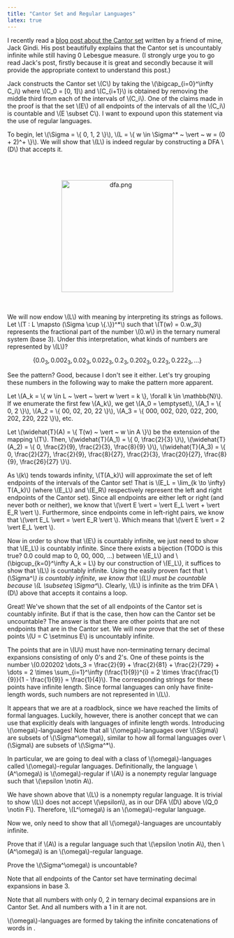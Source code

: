 ```yaml
---
title: "Cantor Set and Regular Languages"
latex: true
---
```


I recently read a [blog post about the Cantor set](https://whatabouttheory.quora.com/The-Cantor-Set) written by a friend of mine, Jack Gindi. His post beautifully explains that the Cantor set is uncountably infinite while still having 0 Lebesgue measure. (I strongly urge you to go read Jack's post, firstly because it is great and secondly because it will provide the appropriate context to understand this post.)

Jack constructs the Cantor set \\(C\\) by taking the \\(\bigcap_{i=0}^\infty C_i\\) where \\(C_0 = [0, 1]\\) and \\(C_{i+1}\\) is obtained by removing the middle third from each of the intervals of \\(C_i\\). One of the claims made in the proof is that the set \\(E\\) of all endpoints of the intervals of all the \\(C_i\\) is countable and \\(E \subset C\\). I want to expound upon this statement via the use of regular languages.

To begin, let \\(\Sigma = \\{ 0, 1, 2 \\}\\), \\(L = \\{ w \in \Sigma^* ~ \vert ~ w = (0 + 2)^+ \\}\\). We will show that \\(L\\) is indeed regular by constructing a DFA \\(D\\) that accepts it.

<br><br>
<center><img alt="dfa.png" src="/img/dfa.png" height="256px"></center>
<br><br>

We will now endow \\(L\\) with meaning by interpreting its strings as follows. Let \\(T : L \mapsto (\Sigma \cup \\{.\\})^*\\) such that \\(T(w) = 0.w_3\\) represents the fractional part of the number \\(0.w\\) in the ternary numeral system (base 3). Under this interpretation, what kinds of numbers are represented by \\(L\\)?

$$\{ 0.0_3, 0.002_3, 0.02_3, 0.022_3, 0.2_3, 0.202_3, 0.22_3, 0.222_3, \dots \}$$

See the pattern? Good, because I don't see it either. Let's try grouping these numbers in the following way to make the pattern more apparent.

Let \\(A_k = \\{ w \in L ~ \vert ~ \vert w \vert = k \\}, \forall k \in \mathbb{N}\\). If we enumerate the first few \\(A_k\\), we get \\(A_0 = \emptyset\\), \\(A_1 = \\{ 0, 2 \\}\\), \\(A_2 = \\{ 00, 02, 20, 22 \\}\\), \\(A_3 = \\{ 000, 002, 020, 022, 200, 202, 220, 222 \\}\\), etc.

Let \\(\widehat{T}(A) = \\{ T(w) ~ \vert ~ w \in A \\}\\) be the extension of the mapping \\(T\\). Then, \\(\widehat{T}(A_1) = \\{ 0, \frac{2}{3} \\}\\), \\(\widehat{T}(A_2) = \\{ 0, \frac{2}{9}, \frac{2}{3}, \frac{8}{9} \\}\\), \\(\widehat{T}(A_3) = \\{ 0, \frac{2}{27}, \frac{2}{9}, \frac{8}{27}, \frac{2}{3}, \frac{20}{27}, \frac{8}{9}, \frac{26}{27} \\}\\).

As \\(k\\) tends towards infinity, \\(T(A_k)\\) will approximate the set of left endpoints of the intervals of the Cantor set! That is \\(E_L = \lim_{k \to \infty} T(A_k)\\) (where \\(E_L\\) and \\(E_R\\) respectively represent the left and right endpoints of the Cantor set). Since all endpoints are either left or right (and never both or neither), we know that \\(\vert E \vert  = \vert E_L \vert + \vert E_R \vert \\). Furthermore, since endpoints come in left-right pairs, we know that \\(\vert E_L \vert = \vert E_R \vert \\). Which means that \\(\vert E \vert = 2 \vert E_L \vert \\).

Now in order to show that \\(E\\) is countably infinite, we just need to show that \\(E_L\\) is countably infinite. Since there exists a bijection (TODO is this true? 0.0 could map to 0, 00, 000, ...) between \\(E_L\\) and \\(\bigcup_{k=0}^\infty A_k = L\\) by our construction of \\(E_L\\), it suffices to show that \\(L\\) is countably infinite. Using the easily proven fact that \\(\Sigma^*\\) is countably infinite, we know that \\(L\\) must be countable because \\(L \subseteq \Sigma^*\\). Clearly, \\(L\\) is infinite as the trim DFA \\(D\\) above that accepts it contains a loop.


Great! We've shown that the set of all endpoints of the Cantor set is countably infinite. But if that is the case, then how can the Cantor set be uncountable? The answer is that there are other points that are not endpoints that are in the Cantor set. We will now prove that the set of these points \\(U = C \setminus E\\) is uncountably infinite.

The points that are in \\(U\\) must have non-terminating ternary decimal expansions consisting of only 0's and 2's. One of these points is the number \\(0.020202 \dots_3 = \frac{2}{9} + \frac{2}{81} + \frac{2}{729} + \dots = 2 \times \sum_{i=1}^\infty (\frac{1}{9})^{i} = 2 \times \frac{\frac{1}{9}}{1 - \frac{1}{9}} = \frac{1}{4}\\). The corresponding strings for these points have infinite length. Since formal languages can only have finite-length words, such numbers are not represented in \\(L\\).

It appears that we are at a roadblock, since we have reached the limits of formal languages. Luckily, however, there is another concept that we can use that explicitly deals with languages of infinite length words. Introducing \\(\omega\\)-languages!  Note that all \\(\omega\\)-languages over \\(\Sigma\\) are subsets of \\(\Sigma^\omega\\), similar to how all formal languages over \\(\Sigma\\) are subsets of \\(\Sigma^*\\).

In particular, we are going to deal with a class of \\(\omega\\)-languages called \\(\omega\\)-regular languages. Definitionally, the language \\(A^\omega\\) is \\(\omega\\)-regular if \\(A\\) is a nonempty regular language such that \\(\epsilon \notin A\\).

We have shown above that \\(L\\) is a nonempty regular language. It is trivial to show \\(L\\) does not accept \\(\epsilon\\), as in our DFA \\(D\\) above \\(Q_0 \notin F\\). Therefore, \\(L^\omega\\) is an \\(\omega\\)-regular language.

Now we, only need to show that all \\(\omega\\)-languages are uncountably infinite.



Prove that if \\(A\\) is a regular language such that \\(\epsilon \notin A\\), then \\(A^\omega\\) is an \\(\omega\\)-regular language.

Prove the \\(\Sigma^\omega\\) is uncountable?


Note that all endpoints of the Cantor set have terminating decimal expansions in base 3.

Note that all numbers with only 0, 2 in ternary decimal expansions are in Cantor Set. And all numbers with a 1 in it are not.

\\(\omega\\)-languages are formed by taking the infinite concatenations of words in .
